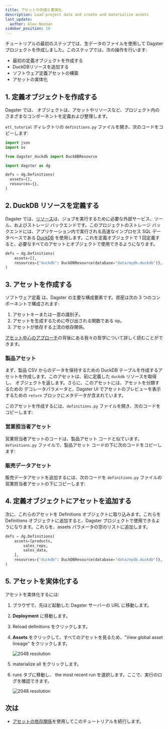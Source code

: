 ```yaml
---
title: アセットの作成と実体化
description: Load project data and create and materialize assets
last_update:
  author: Alex Noonan
sidebar_position: 10
---
```



チュートリアルの最初のステップでは、生データのファイルを使用して Dagster プロジェクトを作成しました。このステップでは、次の操作を行います:

- 最初の定義オブジェクトを作成する
- DuckDBリソースを追加する
- ソフトウェア定義アセットの構築
- アセットの実体化

## 1. 定義オブジェクトを作成する

Dagster では、 <PyObject section="definitions" module="dagster" object="Definitions" /> オブジェクトは、アセットやリソースなど、プロジェクト内のさまざまなコンポーネントを定義および整理します。

`etl_tutorial` ディレクトリの `definitions.py` ファイルを開き、次のコードをコピーします:

```python
import json
import os

from dagster_duckdb import DuckDBResource

import dagster as dg

defs = dg.Definitions(
  assets=[],
  resources={},
)
```

## 2. DuckDB リソースを定義する

Dagster では、[リソース](/api/python-api/resources)は、ジョブを実行するために必要な外部サービス、ツール、およびストレージ バックエンドです。このプロジェクトのストレージ バックエンドには、アプリケーション内で実行される高速なインプロセス SQL データベースである [DuckDB](https://duckdb.org/) を使用します。これを定義オブジェクトで 1 回定義すると、必要なすべてのアセットとオブジェクトで使用できるようになります。


```python
defs = dg.Definitions(
    assets=[],
    resources={"duckdb": DuckDBResource(database="data/mydb.duckdb")},
)
```

## 3. アセットを作成する

ソフトウェア定義 <PyObject section="assets" module="dagster" object="asset" pluralize /> は、Dagster の主要な構成要素です。資産は次の 3 つのコンポーネントで構成されます:

1. アセットキーまたは一意の識別子。
2. アセットを生成するために呼び出される関数である op。
3. アセットが依存する上流の依存関係。

[アセット中心のアプローチ](https://dagster.io/blog/software-defined-assets)の背後にある我々の哲学について詳しく読むことができます。

### 製品アセット

まず、製品 CSV からのデータを保持するための DuckDB テーブルを作成するアセットを作成します。このアセットは、前に定義した `duckdb` リソースを取得し、<PyObject section="assets" module="dagster" object="MaterializeResult" /> オブジェクトを返します。さらに、このアセットには、アセットを分類するための <PyObject section="assets" module="dagster" object="asset" decorator /> デコレータパラメータと、Dagster UI でアセットのプレビューを表示するための `return` ブロックにメタデータが含まれています。

このアセットを作成するには、`definitions.py` ファイルを開き、次のコードをコピーします:

<CodeExample
  path="docs_snippets/docs_snippets/guides/tutorials/etl_tutorial/etl_tutorial/definitions.py"
  language="python"
  lineStart="8"
  lineEnd="33"
/>

### 営業担当者アセット

営業担当者アセットのコードは、製品アセット コードと似ています。`definitions.py` ファイルで、製品アセット コードの下に次のコードをコピーします:

<CodeExample
  path="docs_snippets/docs_snippets/guides/tutorials/etl_tutorial/etl_tutorial/definitions.py"
  language="python"
  lineStart="35"
  lineEnd="61"
/>

### 販売データアセット

販売データアセットを追加するには、次のコードを `definitions.py` ファイルの営業担当者アセットの下にコピーします:

<CodeExample
  path="docs_snippets/docs_snippets/guides/tutorials/etl_tutorial/etl_tutorial/definitions.py"
  language="python"
  lineStart="62"
  lineEnd="87"
/>

## 4. 定義オブジェクトにアセットを追加する

次に、これらのアセットを Definitions オブジェクトに取り込みます。これらを Definitions オブジェクトに追加すると、Dagster プロジェクトで使用できるようになります。これらを、assets パラメータの空のリストに追加します。

```python
defs = dg.Definitions(
    assets=[products,
        sales_reps,
        sales_data,
    ],
    resources={"duckdb": DuckDBResource(database="data/mydb.duckdb")},
)
```

## 5. アセットを実体化する

アセットを実体化するには:

1. ブラウザで、先ほど起動した Dagster サーバーの URL に移動します。
2. **Deployment** に移動します。
3. Reload definitions をクリックします。
4. **Assets** をクリックして、すべてのアセットを見るため、"View global asset lineage" をクリックします。

   ![2048 resolution](/images/tutorial/etl-tutorial/etl-tutorial-first-asset-lineage.png)

5. materialize all をクリックします。
6. runs タブに移動し、 the most recent run を選択します。ここで、実行のログを確認できます。

   ![2048 resolution](/images/tutorial/etl-tutorial/first-asset-run.png)

## 次は

- [アセットの依存関係](/etl-pipeline-tutorial/create-and-materialize-a-downstream-asset)を使用してこのチュートリアルを続行します。
